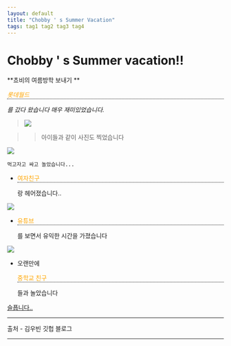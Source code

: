 ```yaml
---
layout: default
title: "Chobby ' s Summer Vacation"
tags: tag1 tag2 tag3 tag4
---
```


# Chobby ' s Summer vacation!!

**쵸비의 여름방학 보내기 **

<style>
    .1 {
        width:100%;
        max-height:100vh;
    }

    .imp {
        color:orange;
        border-bottom:1px dotted black;
    }
</style>

*<p class='imp'>롯데월드</p>를 갔다 왔습니다 매우 재미있었습니다.*


><img class='1' src='https://scontent-icn1-1.xx.fbcdn.net/v/t1.0-9/68331913_1990571991042218_8015157161933930496_n.jpg?_nc_cat=102&_nc_oc=AQmMyvH5RlXEBtvySFh6Y4LbAUzCRYWDhfvGbqkkwbMIAf-gkGBWt8_7F_GWCa2V1g8&_nc_ht=scontent-icn1-1.xx&oh=fbc4311e4572d4765e9fdaa6f56494a0&oe=5E15521D'>


>>아이들과 같이 사진도 찍었습니다


<img class='1' src='http://blogfiles.naver.net/MjAxOTAzMDFfNDUg/MDAxNTUxMzY4ODU1OTk3.6DZyh45bu3l_BN7j6IkBEgcPZWGXbPcIond3cFUw19Eg.xQDZOIEIi_O_wSkD4OmDLPCBeKrNGOKO3dHP5H9aFjYg.JPEG.rlaalswl7533/IMG_6468.JPG'>


`먹고자고 싸고 놀았습니다...`

- <p class='imp'>여자친구</p>랑 헤어졌습니다..

<img class='1' src='http://blogfiles.naver.net/20150206_19/haenasoft_1423202225596yvbTS_PNG/youtube_%C0%AF%C6%A9%BA%EA_2.png'>

- <p class='imp'>유튜브</p>를 보면서 유익한 시간을 가졌습니다

<img src='http://blogfiles.naver.net/20150717_238/jgtalk_1437105069833N1u2e_JPEG/gyO7UCSiP.jpg'>

- 오랜만에 <p class='imp'>중학교 친구</p>들과 놀았습니다

[슬픕니다..](http://naver.com)
***
출처 - 김우빈 깃헙 블로그
***